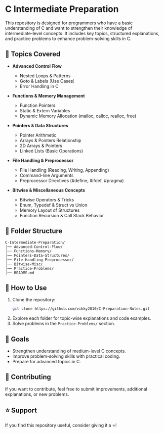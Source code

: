 # C Intermediate Preparation

This repository is designed for programmers who have a basic understanding of C and want to strengthen their knowledge of intermediate-level concepts. It includes key topics, structured explanations, and practice problems to enhance problem-solving skills in C.

## 📌 Topics Covered

- **Advanced Control Flow**
  - Nested Loops & Patterns
  - Goto & Labels (Use Cases)
  - Error Handling in C

- **Functions & Memory Management**
  - Function Pointers
  - Static & Extern Variables
  - Dynamic Memory Allocation (malloc, calloc, realloc, free)

- **Pointers & Data Structures**
  - Pointer Arithmetic
  - Arrays & Pointers Relationship
  - 2D Arrays & Pointers
  - Linked Lists (Basic Operations)

- **File Handling & Preprocessor**
  - File Handling (Reading, Writing, Appending)
  - Command-line Arguments
  - Preprocessor Directives (#define, #ifdef, #pragma)

- **Bitwise & Miscellaneous Concepts**
  - Bitwise Operators & Tricks
  - Enum, Typedef & Struct vs Union
  - Memory Layout of Structures
  - Function Recursion & Call Stack Behavior

## 📂 Folder Structure

```
C-Intermediate-Preparation/
│── Advanced-Control-Flow/
│── Functions-Memory/
│── Pointers-Data-Structures/
│── File-Handling-Preprocessor/
│── Bitwise-Misc/
│── Practice-Problems/
│── README.md
```

## 🚀 How to Use

1. Clone the repository:
   ```sh
   git clone https://github.com/vikky2810/C-Preparation-Notes.git
   ```
2. Explore each folder for topic-wise explanations and code examples.
3. Solve problems in the `Practice-Problems/` section.

## 🎯 Goals

- Strengthen understanding of medium-level C concepts.
- Improve problem-solving skills with practical coding.
- Prepare for advanced topics in C.

## 🤝 Contributing

If you want to contribute, feel free to submit improvements, additional explanations, or new problems.

## ⭐ Support

If you find this repository useful, consider giving it a ⭐!
